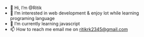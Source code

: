 - 👋 Hi, I’m @Ritik 
- 👀 I’m interested in web development & enjoy lot while learning programing language 
- 🌱 I’m currently learning javascript
- 📫 How to reach me email me on ritikrk2345@gmail.com 

<!---
Ritik9898/Ritik9898 is a ✨ special ✨ repository because its `README.md` (this file) appears on your GitHub profile.
You can click the Preview link to take a look at your changes.
--->
